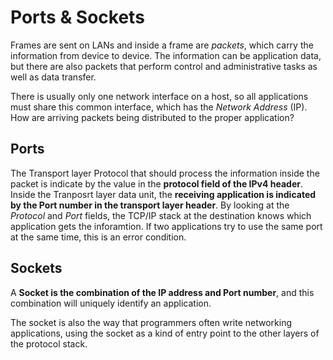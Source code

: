 # Ports & Sockets

Frames are sent on LANs and inside a frame are _packets_, which carry the information from device to device. The information can be application data, but there are also packets that perform control and administrative tasks as well as data transfer.

There is usually only one network interface on a host, so all applications must share this common interface, which has the _Network Address_ (IP). How are arriving packets being distributed to the proper application?

## Ports

The Transport layer Protocol that should process the information inside the packet is indicate by the value in the __protocol field of the IPv4 header__. Inside the Tranposrt layer data unit, the __receiving application is indicated by the Port number in the transport layer header__. By looking at the _Protocol_ and _Port_ fields, the TCP/IP stack at the destination knows which application gets the inforamtion. If two applications try to use the same port at the same time, this is an error condition.

## Sockets

A __Socket is the combination of the IP address and Port number__, and this combination will uniquely identify an application.

The socket is also the way that programmers often write networking applications, using the socket as a kind of entry point to the other layers of the protocol stack.
